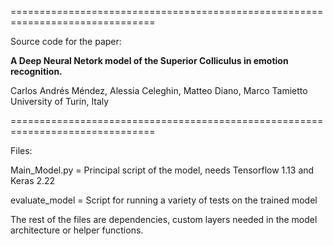 
===============================================================================

Source code for the paper:

**A Deep Neural Netork model of the Superior Colliculus in emotion recognition.**

Carlos Andrés Méndez, Alessia Celeghin, Matteo Diano, Marco Tamietto
University of Turin, Italy

===============================================================================

Files:

Main_Model.py = Principal script of the model, needs Tensorflow 1.13 and Keras 2.22

evaluate_model = Script for running a variety of tests on the trained model

The rest of the files are dependencies, custom layers needed in the model architecture or helper functions.


 

